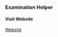 ### Examination Helper

#### Visit Website

[Website](https://examination-helper-frontend.vercel.app)
